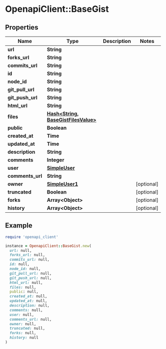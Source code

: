 # OpenapiClient::BaseGist

## Properties

| Name | Type | Description | Notes |
| ---- | ---- | ----------- | ----- |
| **url** | **String** |  |  |
| **forks_url** | **String** |  |  |
| **commits_url** | **String** |  |  |
| **id** | **String** |  |  |
| **node_id** | **String** |  |  |
| **git_pull_url** | **String** |  |  |
| **git_push_url** | **String** |  |  |
| **html_url** | **String** |  |  |
| **files** | [**Hash&lt;String, BaseGistFilesValue&gt;**](BaseGistFilesValue.md) |  |  |
| **public** | **Boolean** |  |  |
| **created_at** | **Time** |  |  |
| **updated_at** | **Time** |  |  |
| **description** | **String** |  |  |
| **comments** | **Integer** |  |  |
| **user** | [**SimpleUser**](SimpleUser.md) |  |  |
| **comments_url** | **String** |  |  |
| **owner** | [**SimpleUser1**](SimpleUser1.md) |  | [optional] |
| **truncated** | **Boolean** |  | [optional] |
| **forks** | **Array&lt;Object&gt;** |  | [optional] |
| **history** | **Array&lt;Object&gt;** |  | [optional] |

## Example

```ruby
require 'openapi_client'

instance = OpenapiClient::BaseGist.new(
  url: null,
  forks_url: null,
  commits_url: null,
  id: null,
  node_id: null,
  git_pull_url: null,
  git_push_url: null,
  html_url: null,
  files: null,
  public: null,
  created_at: null,
  updated_at: null,
  description: null,
  comments: null,
  user: null,
  comments_url: null,
  owner: null,
  truncated: null,
  forks: null,
  history: null
)
```

